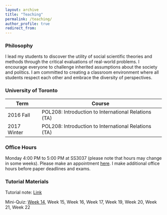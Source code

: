 ```yaml
---
layout: archive
title: "Teaching"
permalink: /teaching/
author_profile: true
redirect_from:
---
```


### Philosophy
I lead my students to discover the utility of social scientific theories and methods through the critical evaluations of real-world problems. I encourage everyone to challenge inherited assumptions about the society and politics. I am committed to creating a classroom environment where all students respect each other and embrace the diversity of perspectives.

### University of Toronto

| Term | Course |
| --- |  --- | 
| 2016 Fall     | POL208: Introduction to International Relations (TA) |
| 2017 Winter   | POL208: Introduction to International Relations (TA) |      


### Office Hours

Monday 4:00 PM to 5:00 PM at SS3037 (please note that hours may change in some weeks). Please make an appointment [here](https://takumishibaike.youcanbook.me/).​ I make additional office hours before paper deadlines and exams.
​
### Tutorial Materials

Tutorial note: [Link](https://www.dropbox.com/s/gq3fv93j5vwzvzn/tutorial_winter.pdf?dl=0)

​Mini-Quiz: [Week 14](https://www.dropbox.com/s/sgpencooxoxz144/week14.pdf?dl=0), Week 15, Week 16, Week 17, Week 19, Week 20, Week 21, Week 22
​